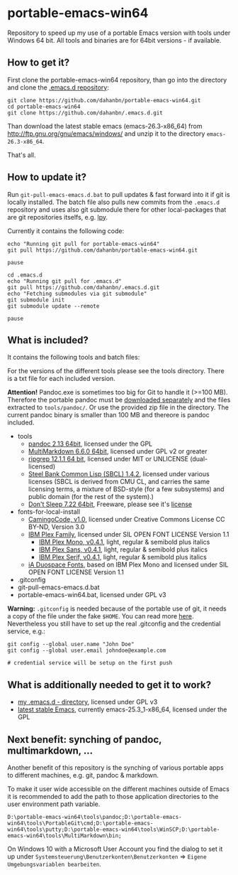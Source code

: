 # portable-emacs-win64

Repository to speed up my use of a portable Emacs version with tools under Windows 64 bit. All tools and binaries are for 64bit versions - if available.

## How to get it?

First clone the portable-emacs-win64 repository, than go into the directory and 
clone the [.emacs.d repository](https://github.com/dahanbn/.emacs.d):

    git clone https://github.com/dahanbn/portable-emacs-win64.git
    cd portable-emacs-win64
    git clone https://github.com/dahanbn/.emacs.d.git

Than download the latest stable emacs (emacs-26.3-x86_64) from
http://ftp.gnu.org/gnu/emacs/windows/ and unzip it to the directory
`emacs-26.3-x86_64`.

That's all.

## How to update it?

Run `git-pull-emacs-emacs.d.bat` to pull updates & fast forward into it if git
is locally installed. The batch file also pulls new commits from the `.emacs.d`
repository and uses also git submodule there for other local-packages that are
git repositories itselfs, e.g. [lpy](https://github.com/abo-abo/lpy).

Currently it contains the following code:

    echo "Running git pull for portable-emacs-win64"
    git pull https://github.com/dahanbn/portable-emacs-win64.git
    
    pause
    
    cd .emacs.d
    echo "Running git pull for .emacs.d"
    git pull https://github.com/dahanbn/.emacs.d.git
    echo "Fetching submodules via git submodule"
    git submodule init
    git submodule update --remote
    
    pause

## What is included?

It contains the following tools and batch files:

For the versions of the different tools please see the tools directory. There is a txt file for each included version. 

**Attention!** Pandoc.exe is sometimes too big for Git to handle it (>=100 MB). Therefore the portable pandoc must be [downloaded separately](https://github.com/jgm/pandoc/releases/latest) and the files extracted to `tools/pandoc/`. Or use the provided zip file in the directory. The current pandoc binary is smaller than 100 MB and thereore is pandoc included.

+ tools
    * [pandoc 2.13 64bit](https://github.com/jgm/pandoc/releases/latest), licensed under the GPL
    * [MultiMarkdown 6.6.0 64bit](http://fletcherpenney.net/multimarkdown/download/),
      licensed under GPL v2 or greater
    * [ripgrep 12.1.1 64 bit](https://github.com/BurntSushi/ripgrep/releases), licensed under MIT or UNLICENSE (dual-licensed)
    * [Steel Bank Common Lisp (SBCL) 1.4.2](http://www.sbcl.org/platform-table.html), licensed under various licenses (SBCL is derived from CMU CL, and carries the same licensing terms, a mixture of BSD-style (for a few subsystems) and public domain (for the rest of the system).)
    * [Don't Sleep 7.22 64bit](http://softwareok.de/?seite=Microsoft/DontSleep), Freeware, please see it's [license](http://softwareok.de/?seite=Microsoft/DontSleep/Lizenz)
+ fonts-for-local-install
    * [CamingoCode, v1.0](http://www.janfromm.de/typefaces/camingomono/camingocode/), licensed under Creative Commons License CC BY-ND, Version 3.0
    * [IBM Plex Family](https://github.com/IBM/type), licensed under SIL OPEN FONT LICENSE Version 1.1
        * [IBM Plex Mono, v0.4.1](https://github.com/IBM/type/tree/master/fonts/Mono/desktop/pc), light, regular & semibold plus italics
        * [IBM Plex Sans, v0.4.1](https://github.com/IBM/type/tree/master/fonts/Sans/desktop/pc), light, regular & semibold plus italics
        * [IBM Plex Serif, v0.4.1](https://github.com/IBM/type/tree/master/fonts/Serif/desktop/pc), light, regular & semibold plus italics
    * [iA Duospace Fonts](https://github.com/iaolo/iA-Fonts), based on IBM Plex Mono and licensed under SIL OPEN FONT LICENSE Version 1.1
+ .gitconfig
+ git-pull-emacs-emacs.d.bat
+ portable-emacs-win64.bat, licensed under GPL v3

**Warning:** `.gitconfig` is needed because of the portable use of git, it needs
a copy of the file under the fake `$HOME`. You can read more
[here](https://github.com/magit/magit/issues/1497). Nevertheless you still have
to set up the real .gitconfig and the credential service, e.g.:

    git config --global user.name "John Doe"
    git config --global user.email johndoe@example.com
	
	# credential service will be setup on the first push

## What is additionally needed to get it to work?

+ [my .emacs.d - directory](https://github.com/dahanbn/.emacs.d), licensed under GPL v3
+ [latest stable Emacs](https://www.gnu.org/software/emacs/), currently emacs-25.3_1-x86_64, licensed under the GPL

## Next benefit: synching of pandoc, multimarkdown, ...

Another benefit of this repository is the synching of various portable apps to different machines, e.g. git, pandoc & markdown.

To make it user wide accessible on the different machines outside of Emacs it is recommended to add the path to those application directories to the user environment path variable.

    D:\portable-emacs-win64\tools\pandoc;D:\portable-emacs-win64\tools\PortableGit\cmd;D:\portable-emacs-win64\tools\putty;D:\portable-emacs-win64\tools\WinSCP;D:\portable-emacs-win64\tools\MultiMarkdown\bin;

On Windows 10 with a Microsoft User Account you find the dialog to set it up under `Systemsteuerung\Benutzerkonten\Benutzerkonten` => `Eigene Umgebungsvariablen bearbeiten`.
